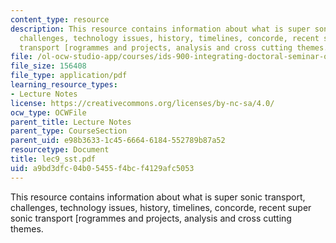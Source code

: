 ```yaml
---
content_type: resource
description: This resource contains information about what is super sonic transport,
  challenges, technology issues, history, timelines, concorde, recent super sonic
  transport [rogrammes and projects, analysis and cross cutting themes.
file: /ol-ocw-studio-app/courses/ids-900-integrating-doctoral-seminar-on-emerging-technologies-fall-2005/a9bd3dfc04b05455f4bcf4129afc5053_lec9_sst.pdf
file_size: 156408
file_type: application/pdf
learning_resource_types:
- Lecture Notes
license: https://creativecommons.org/licenses/by-nc-sa/4.0/
ocw_type: OCWFile
parent_title: Lecture Notes
parent_type: CourseSection
parent_uid: e98b3633-1c45-6664-6184-552789b87a52
resourcetype: Document
title: lec9_sst.pdf
uid: a9bd3dfc-04b0-5455-f4bc-f4129afc5053
---
```

This resource contains information about what is super sonic transport, challenges, technology issues, history, timelines, concorde, recent super sonic transport [rogrammes and projects, analysis and cross cutting themes.